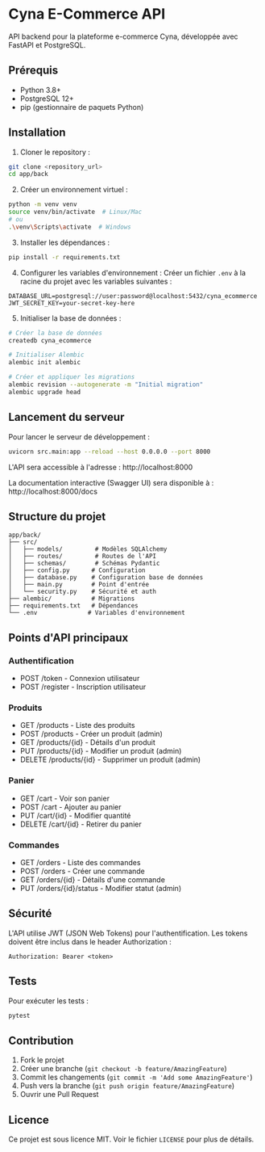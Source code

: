 # Cyna E-Commerce API

API backend pour la plateforme e-commerce Cyna, développée avec FastAPI et PostgreSQL.

## Prérequis

- Python 3.8+
- PostgreSQL 12+
- pip (gestionnaire de paquets Python)

## Installation

1. Cloner le repository :
```bash
git clone <repository_url>
cd app/back
```

2. Créer un environnement virtuel :
```bash
python -m venv venv
source venv/bin/activate  # Linux/Mac
# ou
.\venv\Scripts\activate  # Windows
```

3. Installer les dépendances :
```bash
pip install -r requirements.txt
```

4. Configurer les variables d'environnement :
Créer un fichier `.env` à la racine du projet avec les variables suivantes :
```env
DATABASE_URL=postgresql://user:password@localhost:5432/cyna_ecommerce
JWT_SECRET_KEY=your-secret-key-here
```

5. Initialiser la base de données :
```bash
# Créer la base de données
createdb cyna_ecommerce

# Initialiser Alembic
alembic init alembic

# Créer et appliquer les migrations
alembic revision --autogenerate -m "Initial migration"
alembic upgrade head
```

## Lancement du serveur

Pour lancer le serveur de développement :
```bash
uvicorn src.main:app --reload --host 0.0.0.0 --port 8000
```

L'API sera accessible à l'adresse : http://localhost:8000

La documentation interactive (Swagger UI) sera disponible à : http://localhost:8000/docs

## Structure du projet

```
app/back/
├── src/
│   ├── models/         # Modèles SQLAlchemy
│   ├── routes/         # Routes de l'API
│   ├── schemas/        # Schémas Pydantic
│   ├── config.py      # Configuration
│   ├── database.py    # Configuration base de données
│   ├── main.py        # Point d'entrée
│   └── security.py    # Sécurité et auth
├── alembic/           # Migrations
├── requirements.txt   # Dépendances
└── .env              # Variables d'environnement
```

## Points d'API principaux

### Authentification
- POST /token - Connexion utilisateur
- POST /register - Inscription utilisateur

### Produits
- GET /products - Liste des produits
- POST /products - Créer un produit (admin)
- GET /products/{id} - Détails d'un produit
- PUT /products/{id} - Modifier un produit (admin)
- DELETE /products/{id} - Supprimer un produit (admin)

### Panier
- GET /cart - Voir son panier
- POST /cart - Ajouter au panier
- PUT /cart/{id} - Modifier quantité
- DELETE /cart/{id} - Retirer du panier

### Commandes
- GET /orders - Liste des commandes
- POST /orders - Créer une commande
- GET /orders/{id} - Détails d'une commande
- PUT /orders/{id}/status - Modifier statut (admin)

## Sécurité

L'API utilise JWT (JSON Web Tokens) pour l'authentification. Les tokens doivent être inclus dans le header Authorization :
```
Authorization: Bearer <token>
```

## Tests

Pour exécuter les tests :
```bash
pytest
```

## Contribution

1. Fork le projet
2. Créer une branche (`git checkout -b feature/AmazingFeature`)
3. Commit les changements (`git commit -m 'Add some AmazingFeature'`)
4. Push vers la branche (`git push origin feature/AmazingFeature`)
5. Ouvrir une Pull Request

## Licence

Ce projet est sous licence MIT. Voir le fichier `LICENSE` pour plus de détails. 
